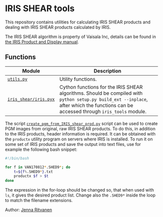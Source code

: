 # IRIS SHEAR tools

This repository contains utilities for calculating IRIS SHEAR products and
dealing with IRIS SHEAR products calculated by IRIS.

The IRIS SHEAR algorithm is property of Vaisala Inc, details can be found in [the IRIS Product and Display manual](ftp://ftp.sigmet.com/outgoing/manuals/IRIS_Product_and_Display_Manuals.pdf).


## Functions


Module                       | Description
-----------------------------| ------------------------------------------------
[`utils.py`](utils.py)       | Utility functions.
[`iris_shear/iris.pyx`](iris.pyx) | Cython functions for the IRIS SHEAR algorithms. Should be compiled with `python setup.py build_ext --inplace`, after which the functions can be accessed through `iris_tools` module.


The script [`create_pgm_from_IRIS_shear_prod.py`](create_pgm_from_IRIS_shear_prod.py) script can be used to create PGM images from original, raw IRIS SHEAR products.
To do this, in addition to the IRIS products, header information is required.
It can be obtained with the `productx` utility program on servers where IRIS is installed. To run it on some set of IRIS products and save the output into text files, use for example the following bash snippet:

```bash
#!/bin/bash

for f in VAN170812*.SHED9*; do
	t=${f%.SHED9*}.txt
	productx $f > $t
done
```

The expression in the for-loop should be changed so, that when used with `ls`, it gives the desired product list. Change also the `.SHED9*` inside the loop to match the filename extensions.


Author: [Jenna Ritvanen](mailto:jenna.ritvanen@fmi.fi)
